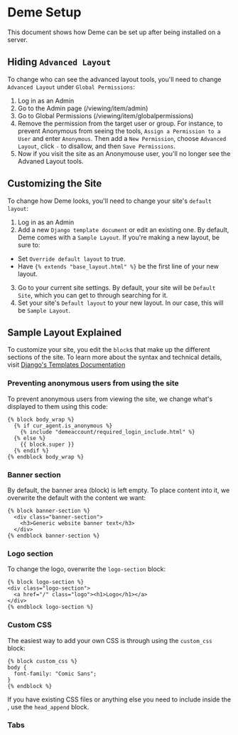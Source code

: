 Deme Setup
==========

This document shows how Deme can be set up after being installed on a server.

Hiding `Advanced Layout`
-----------------------

To change who can see the advanced layout tools, you'll need to change `Advanced Layout` under `Global Permissions`:

1. Log in as an Admin
2. Go to the Admin page (/viewing/item/admin)
3. Go to Global Permissions (/viewing/item/globalpermissions)
4. Remove the permission from the target user or group. For instance, to prevent Anonymous from seeing the tools, `Assign a Permission to a User` and enter `Anonymous`. Then add a `New Permission`, choose `Advanced Layout`, click `-` to disallow, and then `Save Permissions`.
5. Now if you visit the site as an Anonymouse user, you'll no longer see the Advaned Layout tools.


Customizing the Site
--------------------

To change how Deme looks, you'll need to change your site's `default layout`:

1. Log in as an Admin
2. Add a new `Django template document` or edit an existing one. By default, Deme comes with a `Sample Layout`. If you're making a new layout, be sure to:
  * Set `Override default layout` to true.
  * Have `{% extends "base_layout.html" %}` be the first line of your new layout.
3. Go to your current site settings. By default, your site will be `Default Site`, which you can get to through searching for it.
4. Set your site's `Default layout` to your new layout. In our case, this will be `Sample Layout`.


Sample Layout Explained
-----------------------

To customize your site, you edit the `block`s that make up the different sections of the site. To learn more about the syntax and technical details, visit [Django's Templates Documentation](https://docs.djangoproject.com/en/1.2/ref/templates/)

### Preventing anonymous users from using the site

To prevent anonymous users from viewing the site, we change what's displayed to them using this code:

```
{% block body_wrap %}
  {% if cur_agent.is_anonymous %}
    {% include "demeaccount/required_login_include.html" %}
  {% else %}
    {{ block.super }}
  {% endif %}
{% endblock body_wrap %}
```

### Banner section

By default, the banner area (block) is left empty. To place content into it, we overwrite the default with the content we want:

```
{% block banner-section %}
  <div class="banner-section">
    <h3>Generic website banner text</h3>
  </div>
{% endblock banner-section %}
```

### Logo section

To change the logo, overwrite the `logo-section` block:

```
{% block logo-section %}
<div class="logo-section">
  <a href="/" class="logo"><h1>Logo</h1></a>
</div>
{% endblock logo-section %}
```

### Custom CSS

The easiest way to add your own CSS is through using the `custom_css` block:

```
{% block custom_css %}
body {
  font-family: "Comic Sans";
}
{% endblock %}
```

If you have existing CSS files or anything else you need to include inside the <head>, use the `head_append` block.

### Tabs


